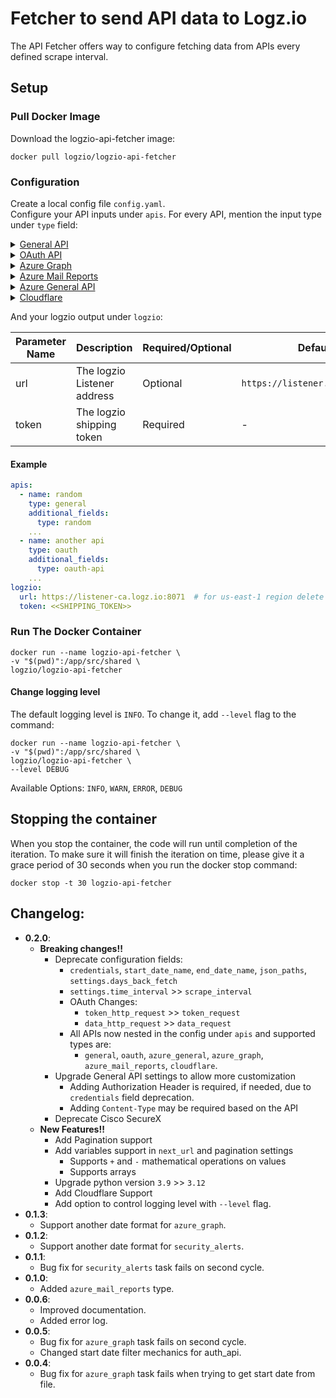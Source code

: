 # Fetcher to send API data to Logz.io
The API Fetcher offers way to configure fetching data from APIs every defined scrape interval.

## Setup

### Pull Docker Image
Download the logzio-api-fetcher image:

```shell
docker pull logzio/logzio-api-fetcher
```

### Configuration
Create a local config file `config.yaml`.  
Configure your API inputs under `apis`. For every API, mention the input type under `type` field:
<details>
  <summary>
    <span><a href="./src/apis/general/README.md">General API</a></span>
  </summary>
For structuring custom API calls use type `general` API with the parameters below.

## Configuration Options
| Parameter Name     | Description                                                                                                                       | Required/Optional | Default                     |
|--------------------|-----------------------------------------------------------------------------------------------------------------------------------|-------------------|-----------------------------|
| name               | Name of the API (custom name)                                                                                                     | Optional          | the defined `url`           |
| url                | The request URL                                                                                                                   | Required          | -                           |
| headers            | The request Headers                                                                                                               | Optional          | `{}`                        |
| body               | The request body                                                                                                                  | Optional          | -                           |
| method             | The request method (`GET` or `POST`)                                                                                              | Optional          | `GET`                       |
| pagination         | Pagination settings if needed (see [options below](#pagination-configuration-options))                                            | Optional          | -                           |
| next_url           | If needed to update the URL in next requests based on the last response. Supports using variables ([see below](#using-variables)) | Optional          | -                           |
| response_data_path | The path to the data inside the response                                                                                          | Optional          | response root               |
| additional_fields  | Additional custom fields to add to the logs before sending to logzio                                                              | Optional          | Add `type` as `api-fetcher` |
| scrape_interval    | Time interval to wait between runs (unit: `minutes`)                                                                              | Optional          | 1 (minute)                  |

## Pagination Configuration Options
If needed, you can configure pagination.

| Parameter Name   | Description                                                                                                                                      | Required/Optional                                  | Default |
|------------------|--------------------------------------------------------------------------------------------------------------------------------------------------|----------------------------------------------------|---------|
| type             | The pagination type (`url`, `body` or `headers`)                                                                                                 | Required                                           | -       |
| url_format       | If pagination type is `url`, configure the URL format used for the pagination. Supports using variables ([see below](#using-variables)).         | Required if pagination type is `url`               | -       |
| update_first_url | `True` or `False`; If pagination type is `url`, and it's required to append new params to the first request URL and not reset it completely.     | Optional if pagination type is `url`               | False   |
| headers_format   | If pagination type is `headers`, configure the headers format used for the pagination. Supports using variables ([see below](#using-variables)). | Required if pagination type is `headers`           | -       |
| body_format      | If pagination type is `body`, configure the body format used for the pagination. Supports using variables ([see below](#using-variables)).       | Required if pagination type is `body`              | -       |
| stop_indication  | When should the pagination end based on the response. (see [options below](#pagination-stop-indication-configuration)).                          | Optional (if not defined will stop on `max_calls`) | -       |
| max_calls        | Max calls that the pagination can make. (Supports up to 1000)                                                                                    | Optional                                           | 1000    |

## Pagination Stop Indication Configuration

| Parameter Name | Description                                                                             | Required/Optional                               | Default |
|----------------|-----------------------------------------------------------------------------------------|-------------------------------------------------|---------|
| field          | The name of the field in the response body, to search the stop indication at            | Required                                        | -       |
| condition      | The stop condition (`empty`, `equals` or `contains`)                                    | Required                                        | -       |
| value          | If condition is `equals` or `contains`, the value of the `field` that we should stop at | Required if condition is `equals` or `contains` | -       |


</details>
<details>
  <summary>
    <span><a href="./src/apis/oauth/README.md">OAuth API</a></span>
  </summary>
For structuring custom OAuth calls use type `oauth` API with the parameters below.

## Configuration Options
| Parameter Name    | Description                                                                                                                   | Required/Optional | Default                     |
|-------------------|-------------------------------------------------------------------------------------------------------------------------------|-------------------|-----------------------------|
| name              | Name of the API (custom name)                                                                                                 | Optional          | the defined `url`           |
| token_request     | Nest here any detail relevant to the request to get the bearer access token. (Options in [General API](../general/README.md)) | Required          | -                           |
| data_request      | Nest here any detail relevant to the data request. (Options in [General API](../general/README.md))                           | Required          | -                           |
| scrape_interval   | Time interval to wait between runs (unit: `minutes`)                                                                          | Optional          | 1 (minute)                  |
| additional_fields | Additional custom fields to add to the logs before sending to logzio                                                          | Optional          | Add `type` as `api-fetcher` |

</details>
<details>
  <summary>
    <span><a href="./src/apis/azure/README.MD/#azure-graph">Azure Graph</a></span>
  </summary>
For Azure Graph, use type `azure_graph` with the below parameters.

## Configuration Options
| Parameter Name                 | Description                                                          | Required/Optional | Default           |
|--------------------------------|----------------------------------------------------------------------|-------------------|-------------------|
| name                           | Name of the API (custom name)                                        | Optional          | `azure api`       |
| azure_ad_tenant_id             | The Azure AD Tenant id                                               | Required          | -                 |
| azure_ad_client_id             | The Azure AD Client id                                               | Required          | -                 |
| azure_ad_secret_value          | The Azure AD Secret value                                            | Required          | -                 |
| date_filter_key                | The name of key to use for the date filter in the request URL params | Optional          | `createdDateTime` |
| data_request.url               | The request URL                                                      | Required          | -                 |
| data_request.additional_fields | Additional custom fields to add to the logs before sending to logzio | Optional          | -                 |
| days_back_fetch                | The amount of days to fetch back in the first request                | Optional          | 1 (day)           |
| scrape_interval                | Time interval to wait between runs (unit: `minutes`)                 | Optional          | 1 (minute)        |

</details>

<details>
  <summary>
    <span><a href="./src/apis/azure/README.MD/#azure-mail-reports">Azure Mail Reports</a></span>
  </summary>
For Azure Mail Reports, use type `azure_mail_reports` with the below parameters.

## Configuration Options
| Parameter Name                 | Description                                                                 | Required/Optional | Default     |
|--------------------------------|-----------------------------------------------------------------------------|-------------------|-------------|
| name                           | Name of the API (custom name)                                               | Optional          | `azure api` |
| azure_ad_tenant_id             | The Azure AD Tenant id                                                      | Required          | -           |
| azure_ad_client_id             | The Azure AD Client id                                                      | Required          | -           |
| azure_ad_secret_value          | The Azure AD Secret value                                                   | Required          | -           |
| start_date_filter_key          | The name of key to use for the start date filter in the request URL params. | Optional          | `startDate` |
| end_date_filter_key            | The name of key to use for the end date filter in the request URL params.   | Optional          | `EndDate`   |
| data_request.url               | The request URL                                                             | Required          | -           |
| data_request.additional_fields | Additional custom fields to add to the logs before sending to logzio        | Optional          | -           |
| days_back_fetch                | The amount of days to fetch back in the first request                       | Optional          | 1 (day)     |
| scrape_interval                | Time interval to wait between runs (unit: `minutes`)                        | Optional          | 1 (minute)  |


</details>
<details>
  <summary>
    <span><a href="./src/apis/azure/README.MD/#azure-general">Azure General API</a></span>
  </summary>
For structuring custom general Azure API calls use type `azure_general` API with the parameters below.

## Configuration Options
| Parameter Name        | Description                                                                                         | Required/Optional | Default     |
|-----------------------|-----------------------------------------------------------------------------------------------------|-------------------|-------------|
| name                  | Name of the API (custom name)                                                                       | Optional          | `azure api` |
| azure_ad_tenant_id    | The Azure AD Tenant id                                                                              | Required          | -           |
| azure_ad_client_id    | The Azure AD Client id                                                                              | Required          | -           |
| azure_ad_secret_value | The Azure AD Secret value                                                                           | Required          | -           |
| data_request          | Nest here any detail relevant to the data request. (Options in [General API](../general/README.md)) | Required          | -           |
| days_back_fetch       | The amount of days to fetch back in the first request                                               | Optional          | 1 (day)     |
| scrape_interval       | Time interval to wait between runs (unit: `minutes`)                                                | Optional          | 1 (minute)  |

</details>
<details>
  <summary>
    <span><a href="./src/apis/cloudflare/README.md">Cloudflare</a></span>
  </summary>
For Cloudflare API, use type as `cloudflare`.  
By default `cloudflare` API type:

- has built in pagination settings
- sets the `response_data_path` to `result` field.

## Configuration Options
| Parameter Name          | Description                                                                                                                                | Required/Optional | Default           |
|-------------------------|--------------------------------------------------------------------------------------------------------------------------------------------|-------------------|-------------------|
| name                    | Name of the API (custom name)                                                                                                              | Optional          | the defined `url` |
| cloudflare_account_id   | The CloudFlare Account ID                                                                                                                  | Required          | -                 |
| cloudflare_bearer_token | The Cloudflare Bearer token                                                                                                                | Required          | -                 |
| url                     | The request URL                                                                                                                            | Required          | -                 |
| next_url                | If needed to update the URL in next requests based on the last response. Supports using variables (see [General API](./general/README.md)) | Optional          | -                 |
| additional_fields       | Additional custom fields to add to the logs before sending to logzio                                                                       | Optional          | -                 |
| scrape_interval         | Time interval to wait between runs (unit: `minutes`)                                                                                       | Optional          | 1 (minute)        |
| pagination_off          | True if builtin pagination should be off, False otherwise                                                                                  | Optional          | `False`           |

</details>


And your logzio output under `logzio`:

| Parameter Name | Description                 | Required/Optional | Default                         |
|----------------|-----------------------------|-------------------|---------------------------------|
| url            | The logzio Listener address | Optional          | `https://listener.logz.io:8071` |
| token          | The logzio shipping token   | Required          | -                               |

#### Example
```Yaml
apis:
  - name: random
    type: general
    additional_fields:
      type: random
    ...
  - name: another api
    type: oauth
    additional_fields:
      type: oauth-api
    ...
logzio:
  url: https://listener-ca.logz.io:8071  # for us-east-1 region delete url param (default)
  token: <<SHIPPING_TOKEN>>
```

### Run The Docker Container
```shell
docker run --name logzio-api-fetcher \
-v "$(pwd)":/app/src/shared \
logzio/logzio-api-fetcher 
```

#### Change logging level
The default logging level is `INFO`. To change it, add `--level` flag to the command:
```shell
docker run --name logzio-api-fetcher \
-v "$(pwd)":/app/src/shared \
logzio/logzio-api-fetcher \
--level DEBUG
```
Available Options: `INFO`, `WARN`, `ERROR`, `DEBUG`

## Stopping the container
When you stop the container, the code will run until completion of the iteration. To make sure it will finish the iteration on time, 
please give it a grace period of 30 seconds when you run the docker stop command:

```shell
docker stop -t 30 logzio-api-fetcher
```

## Changelog:
- **0.2.0**:
  - **Breaking changes!!**
    - Deprecate configuration fields:
      - `credentials`, `start_date_name`, `end_date_name`, `json_paths`, `settings.days_back_fetch`
      - `settings.time_interval` >> `scrape_interval`
      - OAuth Changes:
        - `token_http_request` >> `token_request`
        - `data_http_request` >> `data_request`
      - All APIs now nested in the config under `apis` and supported types are:
        - `general`, `oauth`, `azure_general`, `azure_graph`, `azure_mail_reports`, `cloudflare`.
    - Upgrade General API settings to allow more customization 
      - Adding Authorization Header is required, if needed, due to `credentials` field deprecation.
      - Adding `Content-Type` may be required based on the API
    - Deprecate Cisco SecureX 
  - **New Features!!**
    - Add Pagination support
    - Add variables support in `next_url` and pagination settings
      - Supports `+` and `-` mathematical operations on values
      - Supports arrays
    - Upgrade python version `3.9` >> `3.12`
    - Add Cloudflare Support
    - Add option to control logging level with `--level` flag.
- **0.1.3**:
  - Support another date format for `azure_graph`.
- **0.1.2**:
  - Support another date format for `security_alerts`.
- **0.1.1**:
  - Bug fix for `security_alerts` task fails on second cycle.
- **0.1.0**:
  - Added `azure_mail_reports` type.
- **0.0.6**:
  - Improved documentation.
  - Added error log.
- **0.0.5**:
  - Bug fix for `azure_graph` task fails on second cycle.
  - Changed start date filter mechanics for auth_api.
- **0.0.4**:
  - Bug fix for `azure_graph` task fails when trying to get start date from file.
